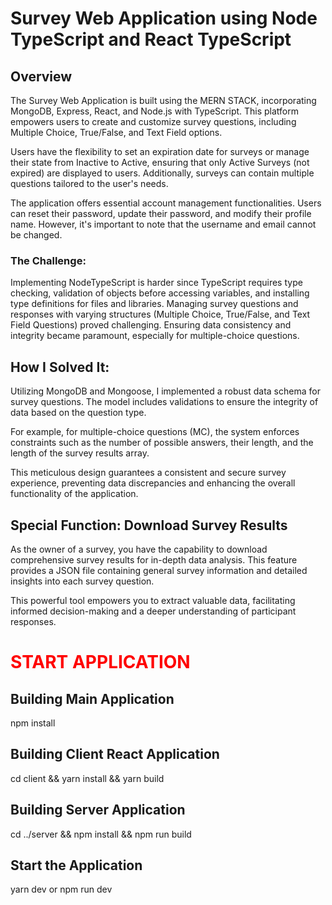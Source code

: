 # Survey Web Application using Node TypeScript and React TypeScript

## Overview
The Survey Web Application is built using the MERN STACK, incorporating MongoDB, Express, React, and Node.js with TypeScript. This platform empowers users to create and customize survey questions, including Multiple Choice, True/False, and Text Field options. 

Users have the flexibility to set an expiration date for surveys or manage their state from Inactive to Active, ensuring that only Active Surveys (not expired) are displayed to users. Additionally, surveys can contain multiple questions tailored to the user's needs.

The application offers essential account management functionalities. Users can reset their password, update their password, and modify their profile name. However, it's important to note that the username and email cannot be changed.
### The Challenge:
Implementing NodeTypeScript is harder since TypeScript requires type checking, validation of objects before accessing variables, and installing type definitions for files and libraries. 
Managing survey questions and responses with varying structures (Multiple Choice, True/False, and Text Field Questions) proved challenging. Ensuring data consistency and integrity became paramount, especially for multiple-choice questions.


## How I Solved It:
Utilizing MongoDB and Mongoose, I implemented a robust data schema for survey questions. The model includes validations to ensure the integrity of data based on the question type.

For example, for multiple-choice questions (MC), the system enforces constraints such as the number of possible answers, their length, and the length of the survey results array.

This meticulous design guarantees a consistent and secure survey experience, preventing data discrepancies and enhancing the overall functionality of the application.

## Special Function: Download Survey Results
As the owner of a survey, you have the capability to download comprehensive survey results for in-depth data analysis. This feature provides a JSON file containing general survey information and detailed insights into each survey question.

This powerful tool empowers you to extract valuable data, facilitating informed decision-making and a deeper understanding of participant responses.

# <span style="color:red">START APPLICATION</span>
## Building Main Application
npm install
## Building Client React Application
cd client && yarn install && yarn build
## Building Server Application
cd ../server && npm install && npm run build
## Start the Application
yarn dev or npm run dev